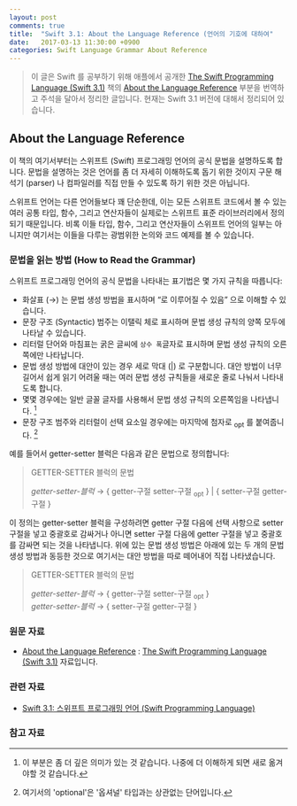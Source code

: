 ```yaml
---
layout: post
comments: true
title:  "Swift 3.1: About the Language Reference (언어의 기호에 대하여"
date:   2017-03-13 11:30:00 +0900
categories: Swift Language Grammar About Reference
---
```


> 이 글은 Swift 를 공부하기 위해 애플에서 공개한 [The Swift Programming Language (Swift 3.1)](https://developer.apple.com/library/prerelease/content/documentation/Swift/Conceptual/Swift_Programming_Language/) 책의 [About the Language Reference](https://developer.apple.com/library/prerelease/content/documentation/Swift/Conceptual/Swift_Programming_Language/AboutTheLanguageReference.html#//apple_ref/doc/uid/TP40014097-CH29-ID345) 부분을 번역하고 주석을 달아서 정리한 글입니다. 현재는 Swift 3.1 버전에 대해서 정리되어 있습니다.

## About the Language Reference

이 책의 여기서부터는 스위프트 (Swift) 프로그래밍 언어의 공식 문법을 설명하도록 합니다. 문법을 설명하는 것은 언어를 좀 더 자세히 이해하도록 돕기 위한 것이지 구문 해석기 (parser) 나 컴파일러를 직접 만들 수 있도록 하기 위한 것은 아닙니다.

스위프트 언어는 다른 언어들보다 꽤 단순한데, 이는 모든 스위프트 코드에서 볼 수 있는 여러 공통 타입, 함수, 그리고 연산자들이 실제로는 스위프트 표준 라이브러리에서 정의되기 때문입니다. 비록 이들 타입, 함수, 그리고 연산자들이 스위프트 언어의 일부는 아니지만 여기서는 이들을 다루는 광범위한 논의와 코드 예제를 볼 수 있습니다.

### 문법을 읽는 방법 (How to Read the Grammar)

스위프트 프로그래밍 언어의 공식 문법을 나타내는 표기법은 몇 가지 규칙을 따릅니다:

* 화살표 (→) 는 문법 생성 방법을 표시하며 “로 이루어질 수 있음” 으로 이해할 수 있습니다.
* 문장 구조 (Syntactic) 범주는 이탤릭 체로 표시하며 문법 생성 규칙의 양쪽 모두에 나타날 수 있습니다.
* 리터럴 단어와 마침표는 굵은 글씨에 `상수 폭`글자로 표시하며 문법 생성 규칙의 오른쪽에만 나타납니다.
* 문법 생성 방법에 대안이 있는 경우 세로 막대 (\|) 로 구분합니다. 대안 방법이 너무 길어서 쉽게 읽기 어려울 때는 여러 문법 생성 규칙들을 새로운 줄로 나눠서 나타내도록 합니다.
* 몇몇 경우에는 일반 글꼴 글자를 사용해서 문법 생성 규칙의 오른쪽임을 나타냅니다. [^regular]
* 문장 구조 범주와 리터럴이 선택 요소일 경우에는 마지막에 첨자로 <sub>­opt­</sub> 를 붙여줍니다. [^optional]

예를 들어서 getter-setter 블럭은 다음과 같은 문법으로 정의합니다:

> GETTER-SETTER 블럭의 문법
>
> _getter-setter-블럭_ → {­ getter-구절 ­setter-구절 <sub>­opt­</sub>­­ }­ \| { ­setter-구절 ­getter-구절 }­

이 정의는 getter-setter 블럭을 구성하려면 getter 구절 다음에 선택 사항으로 setter 구절을 넣고 중괄호로 감싸거나 아니면 setter 구절 다음에 getter 구절을 넣고 중괄호를 감싸면 되는 것을 나타냅니다. 위에 있는 문법 생성 방법은 아래에 있는 두 개의 문법 생성 방법과 동등한 것으로 여기서는 대안 방법을 따로 떼어내어 직접 나타냈습니다.

> GETTER-SETTER 블럭의 문법
>
> _getter-setter-블럭_ → { ­getter-구절 setter-구절 <sub>­opt­</sub>­ }  
> _getter-setter-블럭_ → {­ setter-구절 ­getter-구절 }­

### 원문 자료

* [About the Language Reference](https://developer.apple.com/library/prerelease/content/documentation/Swift/Conceptual/Swift_Programming_Language/AboutTheLanguageReference.html#//apple_ref/doc/uid/TP40014097-CH29-ID345) : [The Swift Programming Language (Swift 3.1)](https://developer.apple.com/library/prerelease/content/documentation/Swift/Conceptual/Swift_Programming_Language/) 자료입니다.

### 관련 자료

* [Swift 3.1: 스위프트 프로그래밍 언어 (Swift Programming Language)](http://xho95.github.io/swift/programming/language/grammar/2017/02/27/The-Swift-Programming-Language.html)

### 참고 자료

[^regular]: 이 부분은 좀 더 깊은 의미가 있는 것 같습니다. 나중에 더 이해하게 되면 새로 옮겨야할 것 같습니다.

[^optional]: 여기서의 'optional'은 '옵셔널' 타입과는 상관없는 단어입니다.

